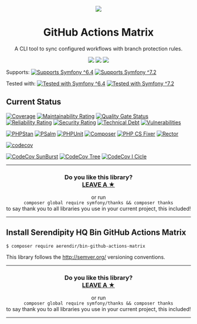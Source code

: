 <p align="center">
    <a href="http://www.serendipityhq.com" target="_blank">
        <img style="max-width: 350px" src="http://www.serendipityhq.com/assets/open-source-projects/Logo-SerendipityHQ-Icon-Text-Purple.png">
    </a>
</p>

<h1 align="center">GitHub Actions Matrix</h1>
<p align="center">A CLI tool to sync configured workflows with branch protection rules.</p>
<p align="center">
    <a href="https://github.com/Aerendir/bin-github-actions-matrix/releases"><img src="https://img.shields.io/packagist/v/aerendir/bin-github-actions-matrix.svg?style=flat-square"></a>
    <a href="https://opensource.org/licenses/MIT"><img src="https://img.shields.io/badge/license-MIT-brightgreen.svg?style=flat-square"></a>
    <a href="https://github.com/Aerendir/bin-github-actions-matrix/releases"><img src="https://img.shields.io/packagist/php-v/aerendir/bin-github-actions-matrix?color=%238892BF&style=flat-square&logo=php" /></a>
</p>
<p>
    Supports:
    <a title="Supports Symfony ^6.4" href="https://github.com/Aerendir/bin-github-actions-matrix/actions?query=branch%3Adev"><img title="Supports Symfony ^6.4" src="https://img.shields.io/badge/Symfony-%5E6.4-333?style=flat-square&logo=symfony" /></a>
    <a title="Supports Symfony ^7.2" href="https://github.com/Aerendir/bin-github-actions-matrix/actions?query=branch%3Adev"><img title="Supports Symfony ^7.2" src="https://img.shields.io/badge/Symfony-%5E7.2-333?style=flat-square&logo=symfony" /></a>
</p>
<p>
    Tested with:
    <a title="Tested with Symfony ^6.4" href="https://github.com/Aerendir/bin-github-actions-matrix/actions?query=branch%3Adev"><img title="Tested with Symfony ^6.4" src="https://img.shields.io/badge/Symfony-%5E6.4-333?style=flat-square&logo=symfony" /></a>
    <a title="Tested with Symfony ^7.2" href="https://github.com/Aerendir/bin-github-actions-matrix/actions?query=branch%3Adev"><img title="Tested with Symfony ^7.2" src="https://img.shields.io/badge/Symfony-%5E7.2-333?style=flat-square&logo=symfony" /></a>
</p>

## Current Status

[![Coverage](https://sonarcloud.io/api/project_badges/measure?project=Aerendir_bin-github-actions-matrix&metric=coverage)](https://sonarcloud.io/dashboard?id=Aerendir_bin-github-actions-matrix)
[![Maintainability Rating](https://sonarcloud.io/api/project_badges/measure?project=Aerendir_bin-github-actions-matrix&metric=sqale_rating)](https://sonarcloud.io/dashboard?id=Aerendir_bin-github-actions-matrix)
[![Quality Gate Status](https://sonarcloud.io/api/project_badges/measure?project=Aerendir_bin-github-actions-matrix&metric=alert_status)](https://sonarcloud.io/dashboard?id=Aerendir_bin-github-actions-matrix)
[![Reliability Rating](https://sonarcloud.io/api/project_badges/measure?project=Aerendir_bin-github-actions-matrix&metric=reliability_rating)](https://sonarcloud.io/dashboard?id=Aerendir_bin-github-actions-matrix)
[![Security Rating](https://sonarcloud.io/api/project_badges/measure?project=Aerendir_bin-github-actions-matrix&metric=security_rating)](https://sonarcloud.io/dashboard?id=Aerendir_bin-github-actions-matrix)
[![Technical Debt](https://sonarcloud.io/api/project_badges/measure?project=Aerendir_bin-github-actions-matrix&metric=sqale_index)](https://sonarcloud.io/dashboard?id=Aerendir_bin-github-actions-matrix)
[![Vulnerabilities](https://sonarcloud.io/api/project_badges/measure?project=Aerendir_bin-github-actions-matrix&metric=vulnerabilities)](https://sonarcloud.io/dashboard?id=Aerendir_bin-github-actions-matrix)

[![PHPStan](https://github.com/Aerendir/bin-github-actions-matrix/workflows/PHPStan/badge.svg)](https://github.com/Aerendir/bin-github-actions-matrix/actions?query=branch%3Adev)
[![PSalm](https://github.com/Aerendir/bin-github-actions-matrix/workflows/PSalm/badge.svg)](https://github.com/Aerendir/bin-github-actions-matrix/actions?query=branch%3Adev)
[![PHPUnit](https://github.com/Aerendir/bin-github-actions-matrix/workflows/PHPunit/badge.svg)](https://github.com/Aerendir/bin-github-actions-matrix/actions?query=branch%3Adev)
[![Composer](https://github.com/Aerendir/bin-github-actions-matrix/workflows/Composer/badge.svg)](https://github.com/Aerendir/bin-github-actions-matrix/actions?query=branch%3Adev)
[![PHP CS Fixer](https://github.com/Aerendir/bin-github-actions-matrix/workflows/PHP%20CS%20Fixer/badge.svg)](https://github.com/Aerendir/bin-github-actions-matrix/actions?query=branch%3Adev)
[![Rector](https://github.com/Aerendir/bin-github-actions-matrix/workflows/Rector/badge.svg)](https://github.com/Aerendir/bin-github-actions-matrix/actions?query=branch%3Adev)

[![codecov](https://codecov.io/gh/Aerendir/bin-github-actions-matrix/graph/badge.svg?token=iZiIGuk91g)](https://codecov.io/gh/Aerendir/bin-github-actions-matrix)


[![CodeCov SunBurst](https://codecov.io/gh/Aerendir/bin-github-actions-matrix/branch/dev/graphs/sunburst.svg?token=iZiIGuk91g)](https://codecov.io/gh/Aerendir/bin-github-actions-matrix)
[![CodeCov Tree](https://codecov.io/gh/Aerendir/bin-github-actions-matrix/branch/dev/graphs/tree.svg?token=iZiIGuk91g)](https://codecov.io/gh/Aerendir/bin-github-actions-matrix)
[![CodeCov I Cicle](https://codecov.io/gh/Aerendir/bin-github-actions-matrix/branch/dev/graphs/icicle.svg?token=iZiIGuk91g)](https://codecov.io/gh/Aerendir/bin-github-actions-matrix)

<hr />
<h3 align="center">
    <b>Do you like this library?</b><br />
    <b><a href="#js-repo-pjax-container">LEAVE A &#9733;</a></b>
</h3>
<p align="center">
    or run<br />
    <code>composer global require symfony/thanks && composer thanks</code><br />
    to say thank you to all libraries you use in your current project, this included!
</p>
<hr />

## Install Serendipity HQ Bin GitHub Actions Matrix

    $ composer require aerendir/bin-github-actions-matrix

This library follows the http://semver.org/ versioning conventions.

<hr />
<h3 align="center">
    <b>Do you like this library?</b><br />
    <b><a href="#js-repo-pjax-container">LEAVE A &#9733;</a></b>
</h3>
<p align="center">
    or run<br />
    <code>composer global require symfony/thanks && composer thanks</code><br />
    to say thank you to all libraries you use in your current project, this included!
</p>
<hr />
